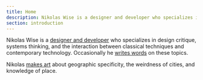 ```yaml
---
title: Home
description: Nikolas Wise is a designer and developer who specializes in design critique, systems thinking, and the interaction between classical techniques and contemporary technology.
section: introduction
---
```


Nikolas Wise is a [designer and developer](/projects) who specializes in design critique, systems thinking, and the interaction between classical techniques and contemporary technology. Occasionally he [writes words](/texts) on these topics.

Nikolas [makes art](/work) about geographic specificity, the weirdness of cities, and knowledge of place.